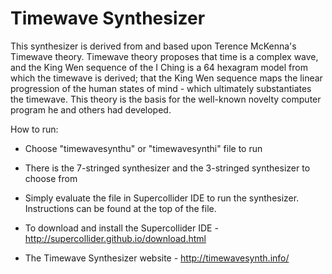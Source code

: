 # Timewave Synthesizer
This synthesizer is derived from and based upon Terence McKenna's Timewave theory. Timewave theory proposes that time is a complex wave, and the King Wen sequence of the I Ching is a 64 hexagram model from which the timewave is derived; that the King Wen sequence maps the linear progression of the human states of mind - which ultimately substantiates the timewave. This theory is the basis for the well-known novelty computer program he and others had developed. 

How to run:

- Choose "timewavesynthu" or "timewavesynthi" file to run

- There is the 7-stringed synthesizer and the 3-stringed synthesizer to choose from

- Simply evaluate the file in Supercollider IDE to run the synthesizer. Instructions can be found at the top of the file.

- To download and install the Supercollider IDE - http://supercollider.github.io/download.html

- The Timewave Synthesizer website - http://timewavesynth.info/

